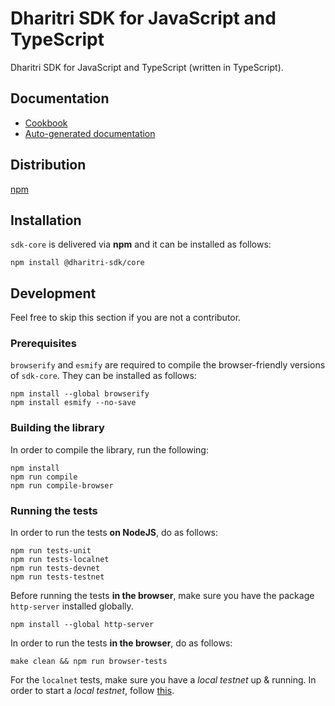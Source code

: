 # Dharitri SDK for JavaScript and TypeScript

Dharitri SDK for JavaScript and TypeScript (written in TypeScript).

## Documentation

-   [Cookbook](https://docs.dharitri.com/sdk-and-tools/sdk-js/sdk-js-cookbook/)
-   [Auto-generated documentation](https://DharitriOne.github.io/drt-sdk-js-core/)

## Distribution

[npm](https://www.npmjs.com/package/@dharitri-sdk/core)

## Installation

`sdk-core` is delivered via **npm** and it can be installed as follows:

```
npm install @dharitri-sdk/core
```

## Development

Feel free to skip this section if you are not a contributor.

### Prerequisites

`browserify` and `esmify` are required to compile the browser-friendly versions of `sdk-core`. They can be installed as follows:

```
npm install --global browserify
npm install esmify --no-save
```

### Building the library

In order to compile the library, run the following:

```
npm install
npm run compile
npm run compile-browser
```

### Running the tests

In order to run the tests **on NodeJS**, do as follows:

```
npm run tests-unit
npm run tests-localnet
npm run tests-devnet
npm run tests-testnet
```

Before running the tests **in the browser**, make sure you have the package `http-server` installed globally.

```
npm install --global http-server
```

In order to run the tests **in the browser**, do as follows:

```
make clean && npm run browser-tests
```

For the `localnet` tests, make sure you have a _local testnet_ up & running. In order to start a _local testnet_, follow [this](https://docs.dharitri.com/developers/setup-local-testnet/).

